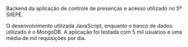 Backend da aplicação de controle de presenças e acesso utilizado no 5º SIIEPE.

O desenvolvimento utilizada JavaScript, enquanto o banco de dados utilizado é o MongoDB.
A aplicação foi testada com 5 mil usuários e uma média de mil requisições por dia.
